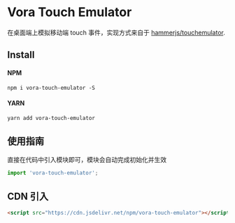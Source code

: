 <!--
 * @Author: wanlixin
 * @Date: 2020-05-09 22:23:51
 * @LastEditors: wanlixin
 * @LastEditTime: 2020-05-17 10:46:35
 * @Description: 
--> 
# Vora Touch Emulator

在桌面端上模拟移动端 touch 事件，实现方式来自于 [hammerjs/touchemulator](https://github.com/hammerjs/touchemulator).

## Install

#### NPM

```shell
npm i vora-touch-emulator -S
```

#### YARN

```shell
yarn add vora-touch-emulator
```

## 使用指南

直接在代码中引入模块即可，模块会自动完成初始化并生效

```js
import 'vora-touch-emulator';
```

## CDN 引入

```html
<script src="https://cdn.jsdelivr.net/npm/vora-touch-emulator"></script>
```
